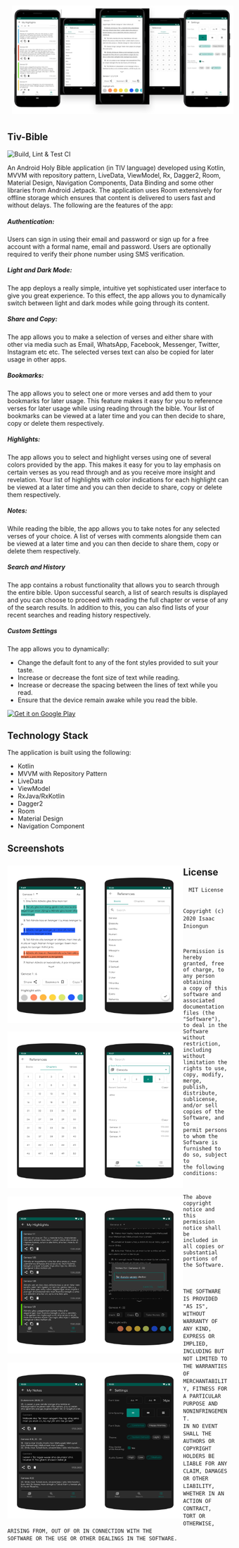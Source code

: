 
<p align="center">
    <img src="/media/feature%20graphic.png" align="center" width="700" hspace="10" vspace="10">
</p>

## Tiv-Bible

![Build, Lint & Test CI](https://github.com/IniongunIsaac/Tiv-Bible/workflows/Build,%20Lint%20&%20Test%20CI/badge.svg) <br>

An Android Holy Bible application (in TIV language) developed using Kotlin, MVVM with repository pattern, LiveData, ViewModel, Rx, Dagger2, Room, Material Design, Navigation Components, Data Binding and some other libraries from Android Jetpack.
The application uses Room extensively for offline storage which ensures that content is delivered to users fast and without delays. The following are the features of the app:

##### Authentication:
Users can sign in using their email and password or sign up for a free account with a formal name, email and password. Users are optionally required to verify their phone number using SMS verification.

##### Light and Dark Mode:
The app deploys a really simple, intuitive yet sophisticated user interface to give you
great experience. To this effect, the app allows you to dynamically switch between light and dark modes while going through its content.

##### Share and Copy:
The app allows you to make a selection of verses and either share with other via media such as Email, WhatsApp, Facebook, Messenger, Twitter, Instagram etc etc. The selected verses text can also be copied for later usage in other apps.

##### Bookmarks:
The app allows you to select one or more verses and add them to your bookmarks for later usage. This feature makes it easy for you to reference verses for later usage while using reading through the bible. Your list of bookmarks can be viewed at a later time and you can then decide to share, copy or delete them respectively.

##### Highlights:
The app allows you to select and highlight verses using one of several colors provided by the app. This makes it easy for you to lay emphasis on certain verses as you read through and as you receive more insight and revelation. Your list of highlights with color indications for each highlight can be viewed at a later time and you can then decide to share, copy or delete them respectively.

##### Notes:
While reading the bible, the app allows you to take notes for any selected verses of your choice. A list of verses with comments alongside them can be viewed at a later time and you can then decide to share them, copy or delete them respectively.

##### Search and History
The app contains a robust functionality that allows you to search through the entire bible. Upon successful search, a list of search results is displayed and you can choose to proceed with reading the full chapter or verse of any of the search results. In addition to this, you can also find lists of your recent searches and reading history respectively.

##### Custom Settings
The app allows you to dynamically:
* Change the default font to any of the font styles provided to suit your taste.
* Increase or decrease the font size of text while reading.
* Increase or decrease the spacing between the lines of text while you read.
* Ensure that the device remain awake while you read the bible.

<a href="https://play.google.com/store/apps/details?id=com.iniongun.tivbible">
    <img alt="Get it on Google Play"
        height="80"
        src="https://play.google.com/intl/en_us/badges/images/generic/en_badge_web_generic.png" />
</a>

## Technology Stack
The application is built using the following:

* Kotlin
* MVVM with Repository Pattern
* LiveData
* ViewModel
* RxJava/RxKotlin
* Dagger2
* Room
* Material Design
* Navigation Component

## Screenshots
<p align="center">
    <img src="/media/screenshot_0.png" align="left" width="200" hspace="0" vspace="10">
    <img src="/media/screenshot_1.png" align="left" width="200" hspace="0" vspace="10">
    <img src="/media/screenshot_2.png" align="left" width="200" hspace="0" vspace="10">
    <img src="/media/screenshot_3.png" align="left" width="200" hspace="0" vspace="10">
    <img src="/media/screenshot_4.png" align="left" width="200" hspace="0" vspace="10">
    <img src="/media/screenshot_5.png" align="left" width="200" hspace="0" vspace="10">
    <img src="/media/screenshot_6.png" align="left" width="200" hspace="0" vspace="10">
    <img src="/media/screenshot_7.png" align="left" width="200" hspace="0" vspace="10">
</p>

## License
<p align="center">
<code>MIT License

Copyright (c) 2020 Isaac Iniongun

Permission is hereby granted, free of charge, to any person obtaining a copy
of this software and associated documentation files (the "Software"), to deal
in the Software without restriction, including without limitation the rights
to use, copy, modify, merge, publish, distribute, sublicense, and/or sell
copies of the Software, and to permit persons to whom the Software is
furnished to do so, subject to the following conditions:

The above copyright notice and this permission notice shall be included in all
copies or substantial portions of the Software.

THE SOFTWARE IS PROVIDED "AS IS", WITHOUT WARRANTY OF ANY KIND, EXPRESS OR
IMPLIED, INCLUDING BUT NOT LIMITED TO THE WARRANTIES OF MERCHANTABILITY,
FITNESS FOR A PARTICULAR PURPOSE AND NONINFRINGEMENT. IN NO EVENT SHALL THE
AUTHORS OR COPYRIGHT HOLDERS BE LIABLE FOR ANY CLAIM, DAMAGES OR OTHER
LIABILITY, WHETHER IN AN ACTION OF CONTRACT, TORT OR OTHERWISE, ARISING FROM,
OUT OF OR IN CONNECTION WITH THE SOFTWARE OR THE USE OR OTHER DEALINGS IN THE
SOFTWARE.
</code>
</p>